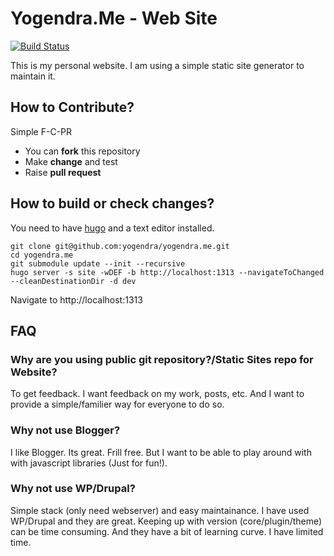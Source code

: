 # Yogendra.Me - Web Site

[![Build Status](https://travis-ci.org/yogendra/yogendra.me.svg?branch=master)](https://travis-ci.org/yogendra/yogendra.me)

This is my personal website. I am using a simple static site generator to 
maintain it. 

## How to Contribute?

Simple F-C-PR

* You can **fork** this repository
* Make **change** and test
* Raise **pull request**

## How to build or check changes?

You need to have [hugo](https://gohugo.io/) and a text editor installed.

```shell
git clone git@github.com:yogendra/yogendra.me.git
cd yogendra.me
git submodule update --init --recursive
hugo server -s site -wDEF -b http://localhost:1313 --navigateToChanged --cleanDestinationDir -d dev
```

Navigate to http://localhost:1313


##  FAQ
### Why are you using public git repository?/Static Sites repo for Website?

To get feedback. I want feedback on my work, posts, etc. And I want to provide a
simple/familier way for everyone to do so.

### Why not use Blogger?
I like Blogger. Its great. Frill free. But I want to be able to play around with
with javascript libraries (Just for fun!).

### Why not use WP/Drupal?
Simple stack (only need webserver) and easy maintainance. I have used WP/Drupal
and they are great. Keeping up with version (core/plugin/theme) can be time
consuming. And they have a bit of learning curve. I have limited time.
